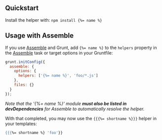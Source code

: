 ## Quickstart
Install the helper with: `npm install {%= name %}`

## Usage with Assemble
If you use [Assemble](http://assemble.io) and Grunt, add `{%= name %}` to the `helpers` property in the [Assemble](http://assemble.io) task or target options in your Gruntfile:

```javascript
grunt.initConfig({
  assemble: {
    options: {
      helpers: ['{%= name %}', 'foo/*.js']
    },
    files: {}
  }
});
```
_Note that the '{%= name %}' module **must also be listed in devDependencies** for Assemble to automatically resolve the helper._

With that completed, you may now use the `{{{%= shortname %}}}` helper in your templates:

```handlebars
{{{%= shortname %} 'foo'}}
```